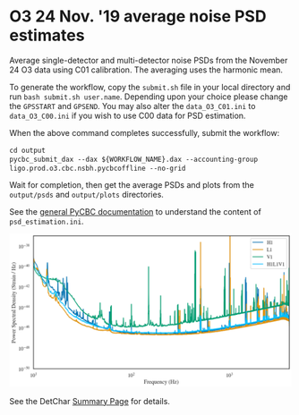 #  O3 24 Nov. '19  average noise PSD estimates

Average single-detector and multi-detector noise PSDs from the November 24 O3 data
using C01 calibration. The averaging uses the harmonic mean.

To generate the workflow, copy the `submit.sh` file in your local directory and run `bash submit.sh user.name`. Depending upon your choice please change the `GPSSTART` and `GPSEND`. You may also alter the `data_O3_C01.ini` to `data_O3_C00.ini` if you wish to use C00 data for PSD estimation.

When the above command completes successfully, submit the workflow:
```
cd output
pycbc_submit_dax --dax ${WORKFLOW_NAME}.dax --accounting-group ligo.prod.o3.cbc.nsbh.pycbcoffline --no-grid
```

Wait for completion, then get the average PSDs and plots from the `output/psds`
and `output/plots` directories.

See the [general PyCBC documentation](http://ligo-cbc.github.io/pycbc/latest/html/workflow/pycbc_make_psd_estimation_workflow.html)
to understand the content of `psd_estimation.ini`.

<img src="O3_24Nov_PSD.png"  width="520">

See the DetChar [Summary Page](https://ldas-jobs.ligo.caltech.edu/~detchar/summary/day/20191124/) for details.